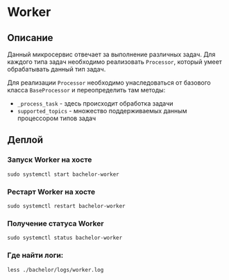 # Worker

## Описание

Данный микросервис отвечает за выполнение различных задач. Для каждого типа задач необходимо реализовать `Processor`, который умеет обрабатывать данный тип задач.

Для реализации `Processor` необходимо унаследоваться от базового класса `BaseProcessor` и переопределить там методы:
* `_process_task` - здесь происходит обработка задачи
* `supported_topics` - множество поддерживаемых данным процессором типов задач

## Деплой

### Запуск Worker на хосте

```shell
sudo systemctl start bachelor-worker
```

### Рестарт Worker на хосте

```shell
sudo systemctl restart bachelor-worker
```

### Получение статуса Worker

```shell
sudo systemctl status bachelor-worker
```

### Где найти логи:

```shell
less ./bachelor/logs/worker.log
```